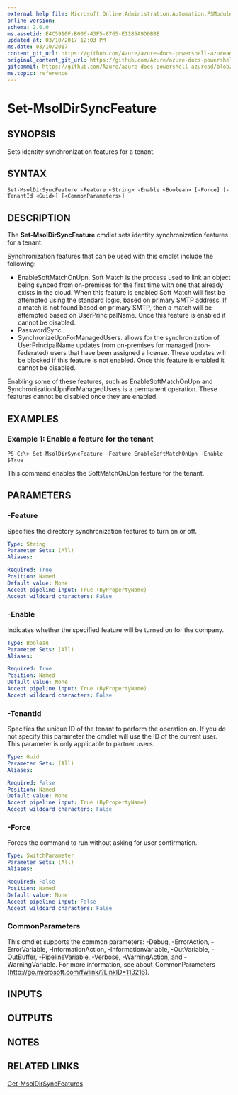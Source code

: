 ```yaml
---
external help file: Microsoft.Online.Administration.Automation.PSModule.dll-Help.xml
online version:
schema: 2.0.0
ms.assetid: E4C5910F-B006-43F5-8765-E1185A9D0BBE
updated_at: 03/10/2017 12:03 PM
ms.date: 03/10/2017
content_git_url: https://github.com/Azure/azure-docs-powershell-azuread/blob/rodejo5-10/Azure%20AD%20Cmdlets/MSOnline/v1/Set-MsolDirSyncFeature.md
original_content_git_url: https://github.com/Azure/azure-docs-powershell-azuread/blob/rodejo5-10/Azure%20AD%20Cmdlets/MSOnline/v1/Set-MsolDirSyncFeature.md
gitcommit: https://github.com/Azure/azure-docs-powershell-azuread/blob/6ff0592cd35f292072ec632a016095dee163c644
ms.topic: reference
---
```


# Set-MsolDirSyncFeature

## SYNOPSIS
Sets identity synchronization features for a tenant.

## SYNTAX

```
Set-MsolDirSyncFeature -Feature <String> -Enable <Boolean> [-Force] [-TenantId <Guid>] [<CommonParameters>]
```

## DESCRIPTION
The **Set-MsolDirSyncFeature** cmdlet sets identity synchronization features for a tenant.

Synchronization features that can be used with this cmdlet include the following:

- EnableSoftMatchOnUpn. Soft Match is the process used to link an object being synced from on-premises for the first time with one that already exists in the cloud. When this feature is enabled Soft Match will first be attempted using the standard logic, based on primary SMTP address. If a match is not found based on primary SMTP, then a match will be attempted based on UserPrincipalName. Once this feature is enabled it cannot be disabled.
- PasswordSync
- SynchronizeUpnForManagedUsers. allows for the synchronization of UserPrincipalName updates from on-premises for managed (non-federated) users that have been assigned a license. These updates will be blocked if this feature is not enabled. Once this feature is enabled it cannot be disabled.

Enabling some of these features, such as EnableSoftMatchOnUpn and SynchronizationUpnForManagedUsers is a permanent operation.
These features cannot be disabled once they are enabled.

## EXAMPLES

### Example 1: Enable a feature for the tenant
```
PS C:\> Set-MsolDirSyncFeature -Feature EnableSoftMatchOnUpn -Enable $True
```

This command enables the SoftMatchOnUpn feature for the tenant.

## PARAMETERS

### -Feature
Specifies the directory synchronization features to turn on or off.

```yaml
Type: String
Parameter Sets: (All)
Aliases:

Required: True
Position: Named
Default value: None
Accept pipeline input: True (ByPropertyName)
Accept wildcard characters: False
```

### -Enable
Indicates whether the specified feature will be turned on for the company.

```yaml
Type: Boolean
Parameter Sets: (All)
Aliases:

Required: True
Position: Named
Default value: None
Accept pipeline input: True (ByPropertyName)
Accept wildcard characters: False
```

### -TenantId
Specifies the unique ID of the tenant to perform the operation on.
If you do not specify this parameter the cmdlet will use the ID of the current user.
This parameter is only applicable to partner users.

```yaml
Type: Guid
Parameter Sets: (All)
Aliases:

Required: False
Position: Named
Default value: None
Accept pipeline input: True (ByPropertyName)
Accept wildcard characters: False
```

### -Force
Forces the command to run without asking for user confirmation.

```yaml
Type: SwitchParameter
Parameter Sets: (All)
Aliases:

Required: False
Position: Named
Default value: None
Accept pipeline input: False
Accept wildcard characters: False
```

### CommonParameters
This cmdlet supports the common parameters: -Debug, -ErrorAction, -ErrorVariable, -InformationAction, -InformationVariable, -OutVariable, -OutBuffer, -PipelineVariable, -Verbose, -WarningAction, and -WarningVariable. For more information, see about_CommonParameters (http://go.microsoft.com/fwlink/?LinkID=113216).

## INPUTS

## OUTPUTS

## NOTES

## RELATED LINKS

[Get-MsolDirSyncFeatures](./Get-MsolDirSyncFeatures.md)
